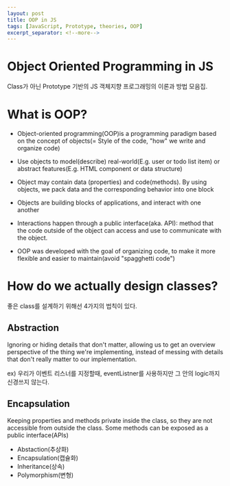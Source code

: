 ```yaml
---
layout: post
title: OOP in JS
tags: [JavaScript, Prototype, theories, OOP]
excerpt_separator: <!--more-->
---
```


# Object Oriented Programming in JS

Class가 아닌 Prototype 기반의 JS 객체지향 프로그래밍의 이론과 방법 모음집.

<!--more-->

# What is OOP?

- Object-oriented programming(OOP)is a programming paradigm based on the concept of objects(= Style of the code, "how" we write and organize code)

- Use objects to model(describe) real-world(E.g. user or todo list item) or abstract features(E.g. HTML component or data structure)

- Object may contain data (properties) and code(methods). By using objects, we pack data and the corresponding behavior into one block

- Objects are building blocks of applications, and interact with one another

- Interactions happen through a public interface(aka. API): method that the code outside of the object can access and use to communicate with the object.

- OOP was developed with the goal of organizing code, to make it more flexible and easier to maintain(avoid "spagghetti code")

# How do we actually design classes?

좋은 class를 설계하기 위해선 4가지의 법칙이 있다.

## Abstraction

Ignoring or hiding details that don't matter, allowing us to get an overview perspective of the thing we're implementing, instead of messing with details that don't really matter to our implementation.

ex) 우리가 이벤트 리스너를 지정할때, eventListner를 사용하지만 그 안의 logic까지 신경쓰지 않는다.

## Encapsulation

Keeping properties and methods private inside the class, so they are not accessible from outside the class. Some methods can be exposed as a public interface(APIs)

- Abstaction(추상화)
- Encapsulation(캡슐화)
- Inheritance(상속)
- Polymorphism(변형)


